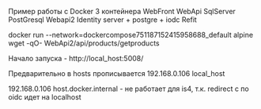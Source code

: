 ﻿Пример работы с Docker
3 контейнера
WebFront
WebApi
SqlServer
PostGresql
Webapi2
Identity server +  postgre + iodc
Refit

docker run --network=dockercompose751187152415958688_default  alpine wget -qO- WebApi2/api/products/getproducts

Начало запуска  - http://local_host:5008/

Предварительно в hosts прописывается 192.168.0.106 local_host

192.168.0.106 host.docker.internal - не работает для is4, т.к. redirect c по oidc идет на localhost